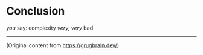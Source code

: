 # Conclusion

_you_ say: complexity _very, very_ bad

---

(Original content from https://grugbrain.dev/)
